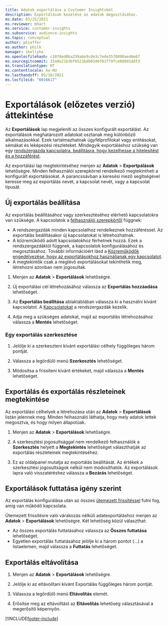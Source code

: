 ```yaml
---
title: Adatok exportálása a Customer Insightsból
description: Exportálások kezelése az adatok megosztásához.
ms.date: 03/25/2021
ms.reviewer: mhart
ms.service: customer-insights
ms.subservice: audience-insights
ms.topic: conceptual
author: pkieffer
ms.author: philk
manager: shellyha
ms.openlocfilehash: c1078ed0ba259a6e9cde3c7ede3570890ae48e67
ms.sourcegitcommit: 33a8e21b3bf6521bdb8346f81f79fce88091ddfd
ms.translationtype: HT
ms.contentlocale: hu-HU
ms.lasthandoff: 05/10/2021
ms.locfileid: "6016617"
---
```

# <a name="exports-preview-overview"></a>Exportálások (előzetes verzió) áttekintése

Az **Exportálások** lap megjeleníti az összes konfigurált exportálást. Az exportálások meghatározott adatokat osztanak meg különböző alkalmazásokkal. Ezek tartalmazhatnak ügyfélprofilokat vagy entitásokat, sémákat és leképezési részleteket. Mindegyik exportáláshoz szükség van egy [rendszergazda kapcsolatra, beállításra, hogy kezelhesse a hitelesítést és a hozzáférést](connections.md).

Az exportálási lap megtekintéséhez menjen az **Adatok** > **Exportpálások** lehetőségre. Minden felhasználói szerepkörrel rendelkező megtekintheti a konfigurált exportálásokat. A parancssávban a keresési mező segítségével keresse meg az exportálás nevét, a kapcsolat nevét, vagy a kapcsolat típusát.

## <a name="set-up-a-new-export"></a>Új exportálás beállítása

Az exportálás beállításához vagy szerkesztéséhez elérhető kapcsolatokra van szüksége. A kapcsolatok a [felhasználói szerepkörtől](permissions.md) függnek:
- A rendszergazdák minden kapcsolathoz rendelkeznek hozzáféréssel. Az exportálás beállításakor új kapcsolatokat is létrehozhatnak.
- A közreműködő adott kapcsolatokhoz férhetnek hozzá. Ezek a rendszergazdáktól függnek, a kapcsolatok konfigurálásához és megosztásához. További információért lásd a [Közreműködők engedélyezése, hogy az exportálásokhoz használjanak egy kapcsolatot](connections.md#allow-contributors-to-use-a-connection-for-exports).
- A megtekintők csak a meglévő exportálásokat tekinthetik meg, létrehozni azonban nem jogosultak.

1. Menjen az **Adatok** > **Exportálások** lehetőségre.

1. Új exportálási cél létrehozásához válassza az **Exportálás hozzáadása** lehetőséget.

1. Az **Exportálás beállítása** ablaktáblában válassza ki a használni kívánt kapcsolatot. A [Kapcsolatokat](connections.md) a rendszergazdák kezelik. 

1. Adja meg a szükséges adatokat, majd az exportálás létrehozásához válassza a **Mentés** lehetőséget.

### <a name="edit-an-export"></a>Egy exportálás szerkesztése

1. Jelölje ki a szerkeszteni kívánt exportálási célhely függőleges három pontját.

1. Válassza a legördülő menü **Szerkesztés** lehetőséget.

1. Módosítsa a frissíteni kívánt értékeket, majd válassza a **Mentés** lehetőséget.

## <a name="view-exports-and-export-details"></a>Exportálás és exportálás részleteinek megtekintése

Az exportálási célhelyek a létrehozása után az **Adatok** > **Exportálások** listán jelennek meg. Minden felhasználó láthatja, hogy mely adatok lettek megosztva, és hogy milyen állapotúak.

1. Menjen az **Adatok** > **Exportálások** lehetőségre.

1. A szerkesztési jogosultsággal nem rendelkező felhasználók a **Szerkesztés** helyett a **Megtekintés** lehetőséget választhatják az exportálás részleteinek megtekintéséhez.

1. Ez az oldalpanel mutatja az exportálás beállítását. Az értékek a szerkesztési jogosultságok nélkül nem módosíthatók. Az exportálások lapra való visszatéréshez válassza a **Bezárás** lehetőséget.

## <a name="run-exports-on-demand"></a>Exportálások futtatása igény szerint

Az exportálás konfigurálása után az összes [ütemezett frissítéssel](system.md#schedule-tab) futni fog, amíg van működő kapcsolata.

Ütemezett frissítésre való várakozás nélküli adatexportáláshoz menjen az **Adatok** > **Exportálások** lehetőségre. Két lehetőség közül választhat:

- Az összes exportálás futtatásához válassza az **Összes futtatása** lehetőséget. 
- Egyetlen exportálás futtatásához jelölje ki a három pontot (...) a listaelemen, majd válassza a **Futtatás** lehetőséget.

## <a name="remove-an-export"></a>Exportálás eltávolítása

1. Menjen az **Adatok** > **Exportálások** lehetőségre.

1. Jelölje ki az eltávolítani kívánt Exportálás függőleges három pontját.

1. Válassza a legördülő menü **Eltávolítás** elemét.

1. Erősítse meg az eltávolítást az **Eltávolítás** lehetőség választásával a megerősítő képernyőn.


[!INCLUDE[footer-include](../includes/footer-banner.md)]
